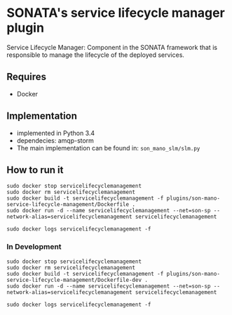 # SONATA's service lifecycle manager plugin
Service Lifecycle Manager: Component in the SONATA framework that is responsible to manage the lifecycle of the deployed services.

## Requires
* Docker

## Implementation
* implemented in Python 3.4
* dependecies: amqp-storm
* The main implementation can be found in: `son_mano_slm/slm.py`

## How to run it

```
sudo docker stop servicelifecyclemanagement
sudo docker rm servicelifecyclemanagement
sudo docker build -t servicelifecyclemanagement -f plugins/son-mano-service-lifecycle-management/Dockerfile .
sudo docker run -d --name servicelifecyclemanagement --net=son-sp --network-alias=servicelifecyclemanagement servicelifecyclemanagement

sudo docker logs servicelifecyclemanagement -f
```

### In Development

```
sudo docker stop servicelifecyclemanagement
sudo docker rm servicelifecyclemanagement
sudo docker build -t servicelifecyclemanagement -f plugins/son-mano-service-lifecycle-management/Dockerfile-dev .
sudo docker run -d --name servicelifecyclemanagement --net=son-sp --network-alias=servicelifecyclemanagement servicelifecyclemanagement

sudo docker logs servicelifecyclemanagement -f
```